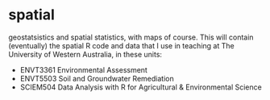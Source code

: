 # spatial
geostatsistics and spatial statistics, with maps of course.
This will contain (eventually) the spatial R code and data that I use in teaching at The University of Western Australia, in these units:
<ul>
<li>ENVT3361 Environmental Assessment</li>
<li>ENVT5503 Soil and Groundwater Remediation</li>
<li>SCIEM504 Data Analysis with R for Agricultural & Environmental Science</li>
</ul>
